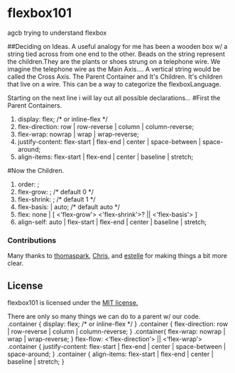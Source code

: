# flexbox101
agcb trying to understand flexbox

##Deciding on Ideas.
A useful analogy for me has been a wooden box w/ a string tied across from one end
to the other. Beads on the string represent the children.They are the plants or shoes strung on a telephone wire.
We imagine the telephone wire as the Main Axis.... A vertical string would be called the Cross Axis.
The Parent Container and It's Children.
It's children that live on a wire.
This can be a way to categorize the flexboxLanguage. 

Starting on the next line i will lay out all possible declarations...
#First the Parent Containers.
<ol>
<li>display: flex; /* or inline-flex */</li>
<li>flex-direction: row | row-reverse | column | column-reverse;</li>
<li>flex-wrap: nowrap | wrap | wrap-reverse;</li>
<li>justify-content: flex-start | flex-end | center | space-between | space-around;</li>
<li>align-items: flex-start | flex-end | center | baseline | stretch;</li>
</ol>

#Now the Children.
<ol>
	<li>order: <integer>;</li>
	<li>flex-grow: <number>; /* default 0 */</li>
	<li>flex-shrink: <number>; /* default 1 */</li>
	<li>flex-basis: <length> | auto; /* default auto */</li>
	<li>flex: none | [ <'flex-grow'> <'flex-shrink'>? || <'flex-basis'> ]</li>
	<li> align-self: auto | flex-start | flex-end | center | baseline | stretch;</li>
</ol>




### Contributions
Many thanks to [thomaspark](https://github.com/thomaspark/flexboxfroggy), [Chris](https://css-tricks.com/snippets/css/a-guide-to-flexbox/), and [estelle](https://github.com/estelle) for making things a bit more clear.



## License
flexbox101 is licensed under the [MIT license.](https://github.com/agcb/flexbox101/LICENSE.txt)


There are only so many things we can do to a parent w/ our code.
.container {
  display: flex; /* or inline-flex */
}
.container {
  flex-direction: row | row-reverse | column | column-reverse;
}
.container{
  flex-wrap: nowrap | wrap | wrap-reverse;
}
flex-flow: <‘flex-direction’> || <‘flex-wrap’>
.container {
  justify-content: flex-start | flex-end | center | space-between | space-around;
}
.container {
  align-items: flex-start | flex-end | center | baseline | stretch;
}

